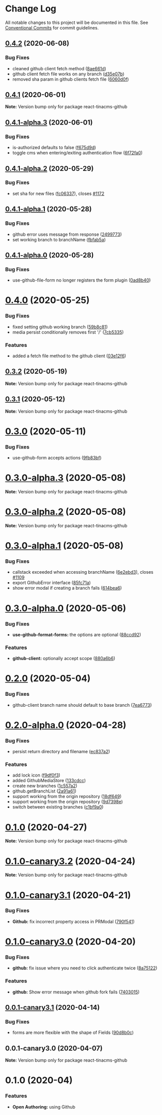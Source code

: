# Change Log

All notable changes to this project will be documented in this file.
See [Conventional Commits](https://conventionalcommits.org) for commit guidelines.

## [0.4.2](https://github.com/tinacms/tinacms/compare/react-tinacms-github@0.4.1...react-tinacms-github@0.4.2) (2020-06-08)


### Bug Fixes

* cleaned github client fetch method ([8ae661d](https://github.com/tinacms/tinacms/commit/8ae661d))
* github client fetch file works on any branch ([d35e07b](https://github.com/tinacms/tinacms/commit/d35e07b))
* removed sha param in github clients fetch file ([6060d0f](https://github.com/tinacms/tinacms/commit/6060d0f))





## [0.4.1](https://github.com/tinacms/tinacms/compare/react-tinacms-github@0.4.1-alpha.3...react-tinacms-github@0.4.1) (2020-06-01)

**Note:** Version bump only for package react-tinacms-github





## [0.4.1-alpha.3](https://github.com/tinacms/tinacms/compare/react-tinacms-github@0.4.1-alpha.2...react-tinacms-github@0.4.1-alpha.3) (2020-06-01)


### Bug Fixes

* is-authorized defaults to false ([f675d9d](https://github.com/tinacms/tinacms/commit/f675d9d))
* toggle cms when entering/exiting authentication flow ([6f72fa0](https://github.com/tinacms/tinacms/commit/6f72fa0))





## [0.4.1-alpha.2](https://github.com/tinacms/tinacms/compare/react-tinacms-github@0.4.1-alpha.1...react-tinacms-github@0.4.1-alpha.2) (2020-05-29)


### Bug Fixes

* set sha for new files ([fc06337](https://github.com/tinacms/tinacms/commit/fc06337)), closes [#1172](https://github.com/tinacms/tinacms/issues/1172)





## [0.4.1-alpha.1](https://github.com/tinacms/tinacms/compare/react-tinacms-github@0.4.1-alpha.0...react-tinacms-github@0.4.1-alpha.1) (2020-05-28)


### Bug Fixes

* github error uses message from response ([2499773](https://github.com/tinacms/tinacms/commit/2499773))
* set working branch to branchName ([fbfab5a](https://github.com/tinacms/tinacms/commit/fbfab5a))





## [0.4.1-alpha.0](https://github.com/tinacms/tinacms/compare/react-tinacms-github@0.4.0...react-tinacms-github@0.4.1-alpha.0) (2020-05-28)


### Bug Fixes

* use-github-file-form no longer registers the form plugin ([0ad8b40](https://github.com/tinacms/tinacms/commit/0ad8b40))





# [0.4.0](https://github.com/tinacms/tinacms/compare/react-tinacms-github@0.3.2...react-tinacms-github@0.4.0) (2020-05-25)


### Bug Fixes

* fixed setting github working branch ([59b8c81](https://github.com/tinacms/tinacms/commit/59b8c81))
* media persist conditionally removes first '/' ([7cb5335](https://github.com/tinacms/tinacms/commit/7cb5335))


### Features

* added a fetch file method to the github client ([03e12f6](https://github.com/tinacms/tinacms/commit/03e12f6))





## [0.3.2](https://github.com/tinacms/tinacms/compare/react-tinacms-github@0.3.1...react-tinacms-github@0.3.2) (2020-05-19)

**Note:** Version bump only for package react-tinacms-github





## [0.3.1](https://github.com/tinacms/tinacms/compare/react-tinacms-github@0.3.0...react-tinacms-github@0.3.1) (2020-05-12)

**Note:** Version bump only for package react-tinacms-github





# [0.3.0](https://github.com/tinacms/tinacms/compare/react-tinacms-github@0.3.0-alpha.3...react-tinacms-github@0.3.0) (2020-05-11)


### Bug Fixes

* use-github-form accepts actions ([9fb83bf](https://github.com/tinacms/tinacms/commit/9fb83bf))





# [0.3.0-alpha.3](https://github.com/tinacms/tinacms/compare/react-tinacms-github@0.3.0-alpha.2...react-tinacms-github@0.3.0-alpha.3) (2020-05-08)

**Note:** Version bump only for package react-tinacms-github





# [0.3.0-alpha.2](https://github.com/tinacms/tinacms/compare/react-tinacms-github@0.3.0-alpha.1...react-tinacms-github@0.3.0-alpha.2) (2020-05-08)

**Note:** Version bump only for package react-tinacms-github





# [0.3.0-alpha.1](https://github.com/tinacms/tinacms/compare/react-tinacms-github@0.3.0-alpha.0...react-tinacms-github@0.3.0-alpha.1) (2020-05-08)


### Bug Fixes

* callstack exceeded when accessing branchName ([6e2ebd3](https://github.com/tinacms/tinacms/commit/6e2ebd3)), closes [#1109](https://github.com/tinacms/tinacms/issues/1109)
* export GithubError interface ([85fc71a](https://github.com/tinacms/tinacms/commit/85fc71a))
* show error modal if creating a branch fails ([614bea6](https://github.com/tinacms/tinacms/commit/614bea6))





# [0.3.0-alpha.0](https://github.com/tinacms/tinacms/compare/react-tinacms-github@0.2.0...react-tinacms-github@0.3.0-alpha.0) (2020-05-06)


### Bug Fixes

* **use-github-format-forms:** the options are optional ([88ccd92](https://github.com/tinacms/tinacms/commit/88ccd92))


### Features

* **github-client:** optionally accept scope ([880a6b6](https://github.com/tinacms/tinacms/commit/880a6b6))





# [0.2.0](https://github.com/tinacms/tinacms/compare/react-tinacms-github@0.2.0-alpha.0...react-tinacms-github@0.2.0) (2020-05-04)


### Bug Fixes

* github-client branch name should default to base branch ([7ea6773](https://github.com/tinacms/tinacms/commit/7ea6773))





# [0.2.0-alpha.0](https://github.com/tinacms/tinacms/compare/react-tinacms-github@0.1.0...react-tinacms-github@0.2.0-alpha.0) (2020-04-28)


### Bug Fixes

* persist return directory and filename ([ec837a2](https://github.com/tinacms/tinacms/commit/ec837a2))


### Features

* add lock icon ([f9df0f3](https://github.com/tinacms/tinacms/commit/f9df0f3))
* added GithubMediaStore ([133cdcc](https://github.com/tinacms/tinacms/commit/133cdcc))
* create new branches ([1c557a2](https://github.com/tinacms/tinacms/commit/1c557a2))
* github.getBranchList ([2a91a61](https://github.com/tinacms/tinacms/commit/2a91a61))
* support working from the origin repository ([18df649](https://github.com/tinacms/tinacms/commit/18df649))
* support working from the origin repository ([9d7398e](https://github.com/tinacms/tinacms/commit/9d7398e))
* switch between existing branches ([c1bf9a0](https://github.com/tinacms/tinacms/commit/c1bf9a0))





# [0.1.0](https://github.com/tinacms/tinacms/compare/react-tinacms-github@0.1.0-canary3.2...react-tinacms-github@0.1.0) (2020-04-27)

**Note:** Version bump only for package react-tinacms-github





# [0.1.0-canary3.2](https://github.com/tinacms/tinacms/compare/react-tinacms-github@0.1.0-canary3.1...react-tinacms-github@0.1.0-canary3.2) (2020-04-24)

**Note:** Version bump only for package react-tinacms-github





# [0.1.0-canary3.1](https://github.com/tinacms/tinacms/compare/react-tinacms-github@0.1.0-canary3.0...react-tinacms-github@0.1.0-canary3.1) (2020-04-21)


### Bug Fixes

* **Github:** fix incorrect property access in PRModal ([790f541](https://github.com/tinacms/tinacms/commit/790f541))





# [0.1.0-canary3.0](https://github.com/tinacms/tinacms/compare/react-tinacms-github@0.0.1-canary3.1...react-tinacms-github@0.1.0-canary3.0) (2020-04-20)


### Bug Fixes

* **github:** fix issue where you need to click authenticate twice ([8a75122](https://github.com/tinacms/tinacms/commit/8a75122))


### Features

* **github:** Show error message when github fork fails ([7403015](https://github.com/tinacms/tinacms/commit/7403015))





## [0.0.1-canary3.1](https://github.com/tinacms/tinacms/compare/react-tinacms-github@0.0.1-canary3.0...react-tinacms-github@0.0.1-canary3.1) (2020-04-14)


### Bug Fixes

* forms are more flexible with the shape of Fields ([90d8b0c](https://github.com/tinacms/tinacms/commit/90d8b0c))





## 0.0.1-canary3.0 (2020-04-07)

**Note:** Version bump only for package react-tinacms-github





# 0.1.0 (2020-04)

### Features

- **Open Authoring:** using Github
